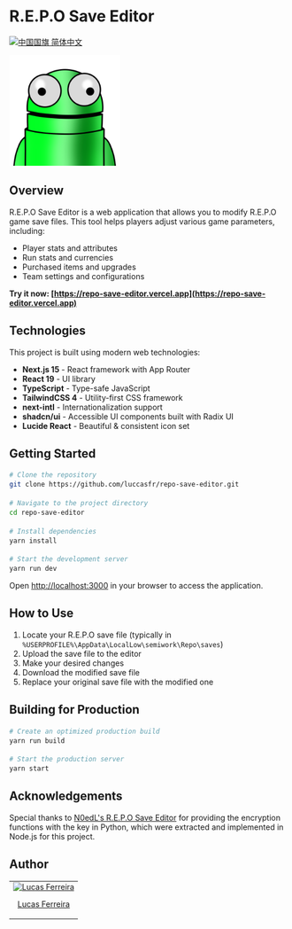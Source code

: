 # R.E.P.O Save Editor

[<img src="https://flagcdn.com/w20/cn.png" alt="中国国旗"> 简体中文](./README.cn.md)

<div>
  <img src="src/app/icon.png" alt="R.E.P.O Save Editor Logo" width="200" height="200" />
</div>

## Overview

R.E.P.O Save Editor is a web application that allows you to modify R.E.P.O game save files. This tool helps players adjust various game parameters, including:

- Player stats and attributes
- Run stats and currencies
- Purchased items and upgrades
- Team settings and configurations

**Try it now: [https://repo-save-editor.vercel.app](https://repo-save-editor.vercel.app)**

## Technologies

This project is built using modern web technologies:

- **Next.js 15** - React framework with App Router
- **React 19** - UI library
- **TypeScript** - Type-safe JavaScript
- **TailwindCSS 4** - Utility-first CSS framework
- **next-intl** - Internationalization support
- **shadcn/ui** - Accessible UI components built with Radix UI
- **Lucide React** - Beautiful & consistent icon set

## Getting Started

```bash
# Clone the repository
git clone https://github.com/luccasfr/repo-save-editor.git

# Navigate to the project directory
cd repo-save-editor

# Install dependencies
yarn install

# Start the development server
yarn run dev
```

Open [http://localhost:3000](http://localhost:3000) in your browser to access the application.

## How to Use

1. Locate your R.E.P.O save file (typically in `%USERPROFILE%\AppData\LocalLow\semiwork\Repo\saves`)
2. Upload the save file to the editor
3. Make your desired changes
4. Download the modified save file
5. Replace your original save file with the modified one

## Building for Production

```bash
# Create an optimized production build
yarn run build

# Start the production server
yarn start
```

## Acknowledgements

Special thanks to [N0edL's R.E.P.O Save Editor](https://github.com/N0edL/R.E.P.O-Save-Editor) for providing the encryption functions with the key in Python, which were extracted and implemented in Node.js for this project.

## Author

<table>
  <tbody>
    <tr>
      <td align="center">
        <a href="https://github.com/luccasfr">
          <img src="https://github.com/luccasfr.png?size=100" alt="Lucas Ferreira" />
          <p>Lucas Ferreira</p>
        </a>
      </td>
    </tr>
  </tbody>
</table>
